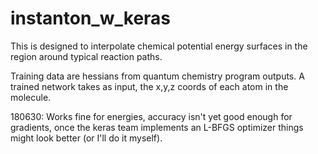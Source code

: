 # instanton_w_keras
This is designed to interpolate chemical potential energy surfaces in the
region around typical reaction paths.

Training data are hessians from quantum chemistry program outputs. A trained
network takes as input, the x,y,z coords of each atom in the molecule.

180630: Works fine for energies, accuracy isn't yet good enough for
gradients, once the keras team implements an L-BFGS optimizer things might
look better (or I'll do it myself).
